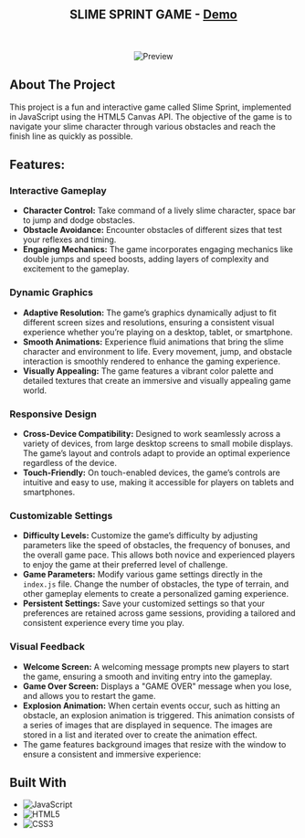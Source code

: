 <!-- PROJECT LOGO -->
<br />
<div align="center">
    <h2>SLIME SPRINT GAME - <a href="https://your-demo-link-here">Demo</a></h2>
    <br />
</div>
<!-- ABOUT THE PROJECT -->
<br />

<div align="center">
    <img src="https://your-image-link-here" alt="Preview">
</div>

## About The Project

This project is a fun and interactive game called Slime Sprint, implemented in JavaScript using the HTML5 Canvas API. The objective of the game is to navigate your slime character through various obstacles and reach the finish line as quickly as possible.

## Features:

### Interactive Gameplay

- **Character Control:** Take command of a lively slime character, space bar to jump and dodge obstacles.
- **Obstacle Avoidance:** Encounter obstacles of different sizes that test your reflexes and timing.
- **Engaging Mechanics:** The game incorporates engaging mechanics like double jumps and speed boosts, adding layers of complexity and excitement to the gameplay.

### Dynamic Graphics

- **Adaptive Resolution:** The game’s graphics dynamically adjust to fit different screen sizes and resolutions, ensuring a consistent visual experience whether you’re playing on a desktop, tablet, or smartphone.
- **Smooth Animations:** Experience fluid animations that bring the slime character and environment to life. Every movement, jump, and obstacle interaction is smoothly rendered to enhance the gaming experience.
- **Visually Appealing:** The game features a vibrant color palette and detailed textures that create an immersive and visually appealing game world.

### Responsive Design

- **Cross-Device Compatibility:** Designed to work seamlessly across a variety of devices, from large desktop screens to small mobile displays. The game’s layout and controls adapt to provide an optimal experience regardless of the device.
- **Touch-Friendly:** On touch-enabled devices, the game’s controls are intuitive and easy to use, making it accessible for players on tablets and smartphones.

### Customizable Settings

- **Difficulty Levels:** Customize the game’s difficulty by adjusting parameters like the speed of obstacles, the frequency of bonuses, and the overall game pace. This allows both novice and experienced players to enjoy the game at their preferred level of challenge.
- **Game Parameters:** Modify various game settings directly in the `index.js` file. Change the number of obstacles, the type of terrain, and other gameplay elements to create a personalized gaming experience.
- **Persistent Settings:** Save your customized settings so that your preferences are retained across game sessions, providing a tailored and consistent experience every time you play.

### Visual Feedback

- **Welcome Screen:** A welcoming message prompts new players to start the game, ensuring a smooth and inviting entry into the gameplay.
- **Game Over Screen:** Displays a "GAME OVER" message when you lose, and allows you to restart the game.
- **Explosion Animation:** When certain events occur, such as hitting an obstacle, an explosion animation is triggered. This animation consists of a series of images that are displayed in sequence. The images are stored in a list and iterated over to create the animation effect.
- The game features background images that resize with the window to ensure a consistent and immersive experience:

## Built With

- ![JavaScript][JavaScript]
- ![HTML5][HTML5]
- ![CSS3][CSS3]

<!-- MARKDOWN LINKS & IMAGES -->
<!-- https://www.markdownguide.org/basic-syntax/#reference-style-links -->

[JavaScript]: https://img.shields.io/badge/JavaScript-F7DF1E?style=for-the-badge&logo=javascript&logoColor=black
[HTML5]: https://img.shields.io/badge/HTML5-E34F26?style=for-the-badge&logo=html5&logoColor=white
[CSS3]: https://img.shields.io/badge/CSS3-1572B6?style=for-the-badge&logo=css3&logoColor=white
